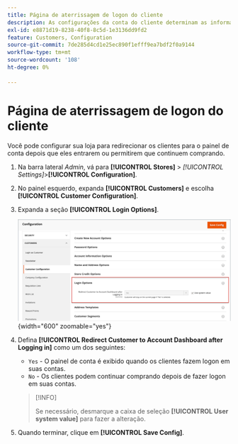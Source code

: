 ```yaml
---
title: Página de aterrissagem de logon do cliente
description: As configurações da conta do cliente determinam as informações coletadas durante o registro do cliente e a experiência que os clientes têm durante o processo.
exl-id: e8871d19-8238-40f8-8c5d-1e3136dd9fd2
feature: Customers, Configuration
source-git-commit: 7de285d4cd1e25ec890f1efff9ea7bdf2f0a9144
workflow-type: tm+mt
source-wordcount: '108'
ht-degree: 0%

---
```


# Página de aterrissagem de logon do cliente

Você pode configurar sua loja para redirecionar os clientes para o painel de conta depois que eles entrarem ou permitirem que continuem comprando.

1. Na barra lateral _Admin_, vá para **[!UICONTROL Stores]** > _[!UICONTROL Settings]_>**[!UICONTROL Configuration]**.

1. No painel esquerdo, expanda **[!UICONTROL Customers]** e escolha **[!UICONTROL Customer Configuration]**.

1. Expanda a seção **[!UICONTROL Login Options]**.

   ![Opções de Logon](assets/customer-configuration-login-options.png){width="600" zoomable="yes"}

1. Defina **[!UICONTROL Redirect Customer to Account Dashboard after Logging in]** como um dos seguintes:

   - `Yes` - O painel de conta é exibido quando os clientes fazem logon em suas contas.
   - `No` - Os clientes podem continuar comprando depois de fazer logon em suas contas.

   >[!INFO]
   >
   >Se necessário, desmarque a caixa de seleção **[!UICONTROL User system value]** para fazer a alteração.

1. Quando terminar, clique em **[!UICONTROL Save Config]**.
